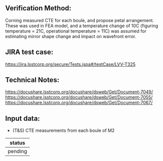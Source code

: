 Verification Method:
---
Corning measured CTE for each boule, and propose petal arrangement. 
These was used in FEA model, and a temperature change of 10C (figuring temperature = 21C, operational temperature = 11C)  was assumed for estimating mirror shape change and impact on wavefront error.

JIRA test case:
---
https://jira.lsstcorp.org/secure/Tests.jspa#/testCase/LVV-T325

Technical Notes:
---
https://docushare.lsstcorp.org/docushare/dsweb/Get/Document-7049/ 
https://docushare.lsstcorp.org/docushare/dsweb/Get/Document-7055/     
https://docushare.lsstcorp.org/docushare/dsweb/Get/Document-7067/     


Input data:
---
* (T&S) CTE measurements from each boule of M2

status |
-|
pending|


